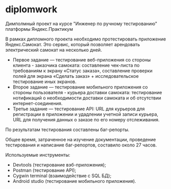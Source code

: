 # diplomwork
Димполмный проект на курсе "Инженер по ручному тестированию" платформы Яндекс.Практикум

В рамках дипломного проекта необходимо протестировать приложение Яндекс.Самокат.  Это сервис, который позволяет арендовать электрический самокат на несколько дней.

- Первое задание — тестирование веб-приложения со стороны клиента - заказчика самоката: составление чек-листа по требованиям к экрану «Статус заказа», составление проверки полей для экрана «Сделать заказ» + исследовательское тестирование иных экранов.
- Второе задание — тестирование мобильного приложения со стороны пользователя - курьера доставки самоката: тестирование нотификаций о необходимости доставки самоката и об отсутствии интернет-соединения. 
- Третье задание — тестирование API: URL для курьеров для регистрации в приложении и удадлении учетной записи курьера, URL для получения данных о заказе по его номеру отслеживания. 

По результатам тестирования составлены баг-репорты.

Общее время, затраченное  на изучение документации, проведение тестирования и написание баг-репортов, составило около 27 часов.

Используемые инструменты:
- Devtools (тестирование вэб-приложения);
- Postman (тестирование API);
- Cygwin terminal (взаимодействие с SQL БД);
- Android studio (тестирование мобильного приложения).

